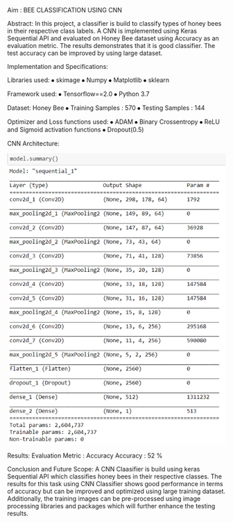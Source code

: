 Aim : BEE CLASSIFICATION USING CNN

Abstract:
In this project, a classifier is build to classify types of honey bees in their respective class labels. A CNN is implemented using Keras Sequential API and evaluated on Honey Bee dataset using Accuracy as an evaluation metric. The results demonstrates that it is good classifier. The test accuracy can be improved by using large dataset.

Implementation and Specifications:

Libraries used:
⦁	skimage
⦁	Numpy
⦁	Matplotlib
⦁	sklearn

Framework used:
⦁	Tensorflow==2.0
⦁	Python 3.7

Dataset: Honey Bee 
⦁	Training Samples : 570
⦁	Testing Samples : 144

Optimizer and Loss functions used:
⦁	ADAM
⦁	Binary Crossentropy
⦁	ReLU and Sigmoid activation functions
⦁	Dropout(0.5)

CNN Architecture:



![](https://github.com/prajaktaghodake90/bee_classification_CNN/blob/main/CNN%20Summary.PNG)

Results:
Evaluation Metric : Accuracy
Accuracy : 52 %

Conclusion and Future Scope:
A CNN Claasifier is build using keras Sequential API which classifies honey bees in their respective classes. The results for this task using CNN Classifier shows good performance in terms of accuracy but can be improved and optimized using large training dataset.
Additionally, the training images can be pre-processed using image processing libraries and packages which will further enhance the testing results.
